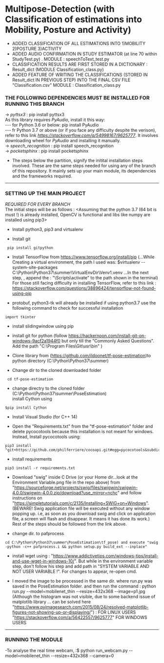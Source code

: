 
# Multipose-Detection (with Classification of estimations into Mobility, Posture and Activity)
- ADDED CLASSIFICATION OF ALL ESTIMATIONS INTO 1)MOBILITY 2)POSTURE 3)ACTIVITY        
- ADDED AUDIO CONFIRMATION IN STUDY ESTIMATOR (at line 70 within StudyTest.py) . MODULE : speechToText_test.py        
- CLASSIFICATION RESULTS ARE FIRST STORED IN A DICTIONARY : Result_dict (MODULE Classification_class.py)        
- ADDED FEATURE OF WRITING THE CLASSIFICATIONS (STORED IN Result_dict IN PREVIOUS STEP) INTO THE FINAL CSV FILE "Classification.csv" MODULE : Classification_class.py        


### THE FOLLOWING DEPENDENCIES MUST BE INSTALLED FOR RUNNING THIS BRANCH        

-> *pyttsx3* : pip install pyttsx3        
   As this library requires *PyAudio*, install it this way:        
         --- for Python 3.6 or below: pip install PyAudio                
         --- fr Python 3.7 or above (or if you face any difficulty despite the verison), refer to this link *https://stackoverflow.com/a/54998167/9625777*. It involves downloading wheel for *PyAudio* and installing it manually.        
-> *speech_recognition* : pip install speech_recognition         
-> *pocketsphinx* : pip install pocketsphinx        

- The steps below the partition, signify the initital installation steps involved. These are the same steps needed for using any of the branch of this repository. It mainly sets up your main module, its dependencies and the frameworks required.
________________________________________________________________________________________________________________________________________
### SETTING UP THE MAIN PROJECT        
*REQUIRED FOR EVERY BRANCH*        
The initial steps will be as follows :
<Assuming that the python 3.7 (64 bit is must !) is already installed, OpenCV is functional and libs like numpy are installed using pip3>

- Install python3, pip3 and virtualenv

- Install git
```
 pip install gitpython
```

- Install TensorFlow from https://www.tensorflow.org/install/pip
 (...While Creating a virtual environment, the path I used was: $virtualenv --system-site-packages C:\Python\Python37\summer\VirtualEnvDir\Venv1.venv 
...In the next step, <for activating the environment>, append the : "\Scripts\activate" to the path shown in the terminal)
 For those still facing difficulty in installing TensorFlow, refer to this link : https://stackoverflow.com/questions/38896424/tensorflow-not-found-using-pip
 
- protobuf, python3-tk will already be installed if using python3.7
 use the following command to check for successful installation
 ```
 import tkinter
 ```
 
- install slidingwindow using pip

- install git for python 
 (follow https://hackernoon.com/install-git-on-windows-9acf2a1944f0
  but only till the "Commonly Asked Questions". Add the path "C:\Program Files\Git\usr\bin" )

- Clone library from (https://github.com/ildoonet/tf-pose-estimation)to python directory (C:\Python\Python37\summer)

- Change dir to the cloned downloaded folder
```
 cd tf-pose-estimation
```
- change directry to the cloned folder
 (C:\Python\Python37\summer\PoseEstimation)        
 install Cython using 
 ```
 $pip install Cython
 ```


- Install Visual Studio (for C++ 14) 

- Open the "Requirements.txt" from the "tf-pose-estimation" folder and delete pycocotools because this installation is not meant for windows. Instead, Install pycocotools using:
```
pip3 install "git+https://github.com/philferriere/cocoapi.git#egg=pycocotools&subdirectory=PythonAPI"
```


- install requirements 
 ```
 pip3 install -r requirements.txt
 ```

- Download "swig" inside C Drive (or your Home dir...look at the Environment Variable.png file in the repo above) from "https://sourceforge.net/projects/swig/files/swigwin/swigwin-4.0.0/swigwin-4.0.0.zip/download?use_mirror=nchc" and follow instructions on "https://simpletutorials.com/c/2135/Installing+SWIG+on+Windows".
(BEWARE! Swig application file will be executed without any window popping up. i.e, as soon as you download swig and click on application file, a screen will flash and disappear. It means it has done its work.) Rest of the steps should be followed from the link above.

- change dir. to pafprocess
 ```
 cd C:\Python\Python37\summer\PoseEstimation\tf_pose) and execute "swig -python -c++ pafprocess.i && python setup.py build_ext --inplace"
 ```

- install wget using : "https://www.addictivetips.com/windows-tips/install-and-use-wget-in-windows-10/". But while in the environment variable step, don't follow his step and add path in "SYSTEM VARIABLE AND NOT USER VARIABLE !". For changes to appear, re-open cmd.

- I moved the image to be processed in the same dir. where run.py was saved in the PoseEstimation folder. and then run the command : 
python run.py --model=mobilenet_thin --resize=432x368 --image=p1.jpg
(Although the histogram was not visible, due to some backend issue of matplotlib library ... can be solved here "https://www.pyimagesearch.com/2015/08/24/resolved-matplotlib-figures-not-showing-up-or-displaying/") : FOR LINUX USERS 
"https://stackoverflow.com/a/56422557/9625777" FOR WINDOWS USERS

______________________________________________________________________________________________________________________________________

### RUNNING THE MODULE 
-To analyse the real time webcam, :$ python run_webcam.py --model=mobilenet_thin --resize=432x368 --camera=0

